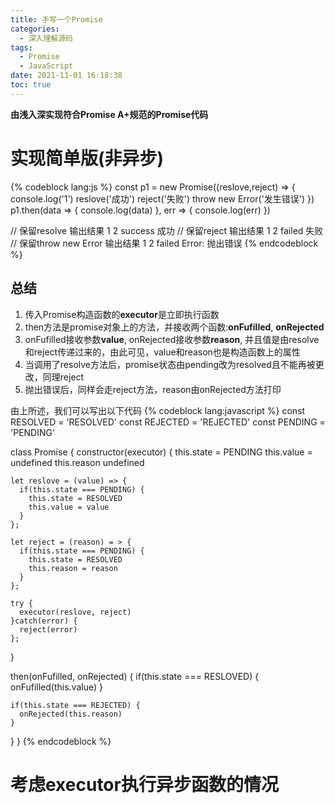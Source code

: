 ```yaml
---
title: 手写一个Promise
categories:
  - 深入理解源码
tags:
  - Promise
  - JavaScript
date: 2021-11-01 16:18:38
toc: true
---
```

**由浅入深实现符合Promise A+规范的Promise代码**

<!-- more -->

# 实现简单版(非异步)
{% codeblock lang:js %}
const p1 = new Promise((reslove,reject) => {
  console.log('1')
  reslove('成功')
  reject('失败')
  throw new Error('发生错误')
})
p1.then(data => {
  console.log(data)
}, err => {
  console.log(err)
})

// 保留resolve 输出结果 1 2 success 成功
// 保留reject 输出结果 1 2 failed 失败
// 保留throw new Error 输出结果 1 2 failed Error: 抛出错误
{% endcodeblock %}

## 总结
1. 传入Promise构造函数的**executor**是立即执行函数
2. then方法是promise对象上的方法，并接收两个函数:**onFufilled**, **onRejected**
3. onFufilled接收参数**value**, onRejected接收参数**reason**, 并且值是由resolve和reject传递过来的，由此可见，value和reason也是构造函数上的属性
4. 当调用了resolve方法后，promise状态由pending改为resolved且不能再被更改，同理reject
5. 抛出错误后，同样会走reject方法，reason由onRejected方法打印

由上所述，我们可以写出以下代码
{% codeblock lang:javascript %}
const RESOLVED = 'RESOLVED'
const REJECTED = 'REJECTED'
const PENDING = 'PENDING'

class Promise {
  constructor(executor) {
    this.state = PENDING
    this.value = undefined
    this.reason undefined

    let reslove = (value) => {
      if(this.state === PENDING) {
        this.state = RESOLVED
        this.value = value
      }
    };

    let reject = (reason) = > {
      if(this.state === PENDING) {
        this.state = RESOLVED
        this.reason = reason
      }
    };

    try {
      executor(reslove, reject)
    }catch(error) {
      reject(error)
    };
  }

  then(onFufilled, onRejected) {
    if(this.state === RESLOVED) {
      onFufilled(this.value)
    }

    if(this.state === REJECTED) {
      onRejected(this.reason)
    }
  }
}
{% endcodeblock %}

# 考虑executor执行异步函数的情况